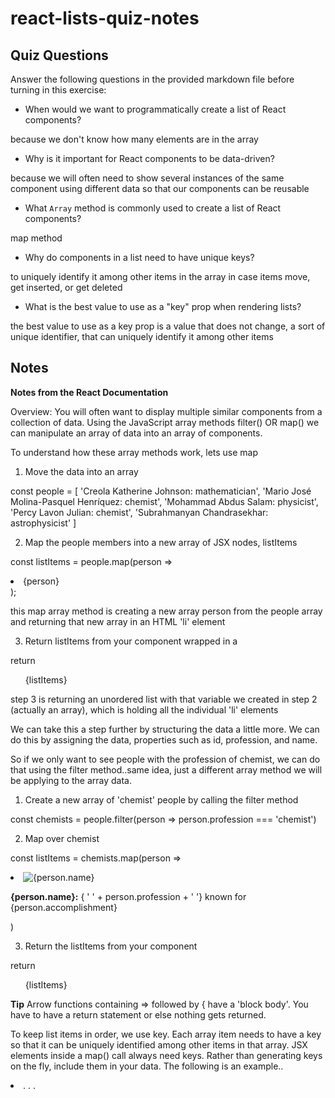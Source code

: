 # react-lists-quiz-notes

## Quiz Questions

Answer the following questions in the provided markdown file before turning in this exercise:

- When would we want to programmatically create a list of React components?

because we don't know how many elements are in the array

- Why is it important for React components to be data-driven?

because we will often need to show several instances of the same component using different data
so that our components can be reusable

- What `Array` method is commonly used to create a list of React components?

map method

- Why do components in a list need to have unique keys?

to uniquely identify it among other items in the array in case items move, get inserted, or get deleted

- What is the best value to use as a "key" prop when rendering lists?

the best value to use as a key prop is a value that does not change, a sort of unique identifier, that can uniquely identify it among other items

## Notes

**Notes from the React Documentation**

Overview: You will often want to display multiple similar components from a collection of data. Using the JavaScript array methods filter() OR map() we can manipulate an array of data into an array of components.

To understand how these array methods work, lets use map

1. Move the data into an array

const people = [
'Creola Katherine Johnson: mathematician',
'Mario José Molina-Pasquel Henríquez: chemist',
'Mohammad Abdus Salam: physicist',
'Percy Lavon Julian: chemist',
'Subrahmanyan Chandrasekhar: astrophysicist'
]

2. Map the people members into a new array of JSX nodes, listItems

const listItems = people.map(person => <li>{person}</li>);

this map array method is creating a new array person from the people array and returning that new array in an HTML 'li' element

3. Return listItems from your component wrapped in a <ul>

return <ul>{listItems}</ul>

step 3 is returning an unordered list with that variable we created in step 2 (actually an array), which is holding all the individual 'li' elements

We can take this a step further by structuring the data a little more. We can do this by assigning the data, properties such as id, profession, and name.

So if we only want to see people with the profession of chemist, we can do that using the filter method..same idea, just a different array method we will be applying to the array data.

1. Create a new array of 'chemist' people by calling the filter method

const chemists = people.filter(person => person.profession === 'chemist')

2. Map over chemist

const listItems = chemists.map(person =>

<li>
  <img src={getImageUrl(person)}
  alt={person.name}
  />
  <p>
    <b>{person.name}:</b>
    { ' ' + person.profession + ' '}
    known for {person.accomplishment}
  </p>
</li>
)

3. Return the listItems from your component

return <ul>{listItems}</ul>

**Tip**
Arrow functions containing => followed by { have a 'block body'. You have to have a return statement or else nothing gets returned.

To keep list items in order, we use key.
Each array item needs to have a key so that it can be uniquely identified among other items in that array. JSX elements inside a map() call always need keys. Rather than generating keys on the fly, include them in your data.
The following is an example..

<li key={person.id}>. . .</li>

